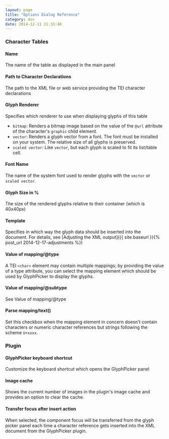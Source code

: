 ```yaml
---
layout: page
title: "Options Dialog Reference"
category: doc
date: 2014-12-11 21:33:40
---
```


### Character Tables

#### Name

The name of the table as displayed in the main panel

#### Path to Character Declarations

The path to the XML file or web service providing the TEI character declarations

#### Glyph Renderer

Specifies which renderer to use when displaying glyphs of this table

- `bitmap`: Renders a bitmap image based on the value of the `@url` attribute of
 the character's `graphic` child element.
- `vector`: Renders a glyph vector from a font. The font must be installed on your system.
The relative size of all glyphs is preserved.
- `scaled vector`: Like `vector`, but each glyph is scaled to fit its list/table cell.

#### Font Name

The name of the system font used to render glyphs with the `vector` or `scaled vector`.

#### Glyph Size in %

The size of the rendered glyphs relative to their container (which is 40x40px)

#### Template

Specifies in which way the glyph data should be inserted into the document. For details, see [Adjusting the XML output]({{ site.baseurl }}{% post_url 2014-12-17-adjustments %})

#### Value of mapping/@type

A TEI `<char>` element may contain multiple mappings; by providing the value of a type attribute, you can select the mapping element which should be
used by GlyphPicker to display the glyphs.

#### Value of mapping/@subtype

See Value of mapping/@type

#### Parse mapping/text()

Set this checkbox when the mapping element in concern doesn't contain characters or numeric character references but strings following the scheme `U+xxxx`.

### Plugin

#### GlyphPicker keyboard shortcut

Customize the keyboard shortcut which opens the GlyphPicker panel

#### Image cache

Shows the current number of images in the plugin's image cache and provides an option to clear the cache.

#### Transfer focus after insert action

When selected, the component focus will be transferred from the glyph picker panel each time a character reference gets inserted into the XML document from the GlyphPicker plugin.
